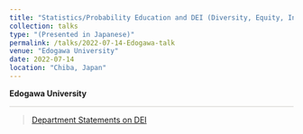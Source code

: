 ```yaml
---
title: "Statistics/Probability Education and DEI (Diversity, Equity, Inclusivity)"
collection: talks
type: "(Presented in Japanese)"
permalink: /talks/2022-07-14-Edogawa-talk
venue: "Edogawa University"
date: 2022-07-14
location: "Chiba, Japan"
---
```

<style>
  hr {
    height: 2px;
    background-color: #E5E4E2;
    border: none;
  }

  .no-italics {
      font-style: normal;   
  }
</style>

<b>
Edogawa University
</b>

---

> [Department Statements on DEI](https://jimmydoi.github.io/SelectedPubs/DeptStatementsDEI)
